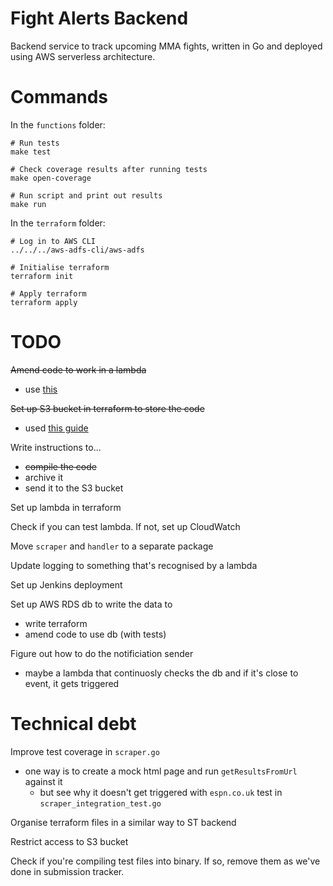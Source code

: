 # Fight Alerts Backend

Backend service to track upcoming MMA fights, written in Go and deployed using AWS serverless architecture.

# Commands

In the `functions` folder:

```
# Run tests
make test

# Check coverage results after running tests
make open-coverage

# Run script and print out results
make run
```

In the `terraform` folder:

```
# Log in to AWS CLI
../../../aws-adfs-cli/aws-adfs

# Initialise terraform
terraform init

# Apply terraform
terraform apply
```

# TODO

~~Amend code to work in a lambda~~
- use [this](https://levelup.gitconnected.com/setup-your-go-lambda-and-deploy-with-terraform-9105bda2bd18)

~~Set up S3 bucket in terraform to store the code~~
- used [this guide](https://learn.hashicorp.com/tutorials/terraform/lambda-api-gateway)

Write instructions to...
- ~~compile the code~~
- archive it
- send it to the S3 bucket

Set up lambda in terraform

Check if you can test lambda. If not, set up CloudWatch

Move `scraper` and `handler` to a separate package

Update logging to something that's recognised by a lambda

Set up Jenkins deployment

Set up AWS RDS db to write the data to
- write terraform
- amend code to use db (with tests)

Figure out how to do the notificiation sender
- maybe a lambda that continuosly checks the db and if it's close to event, it gets triggered

# Technical debt

Improve test coverage in `scraper.go`
- one way is to create a mock html page and run `getResultsFromUrl` against it
    - but see why it doesn't get triggered with `espn.co.uk` test in `scraper_integration_test.go`

Organise terraform files in a similar way to ST backend

Restrict access to S3 bucket

Check if you're compiling test files into binary. If so, remove them as we've done in submission tracker.